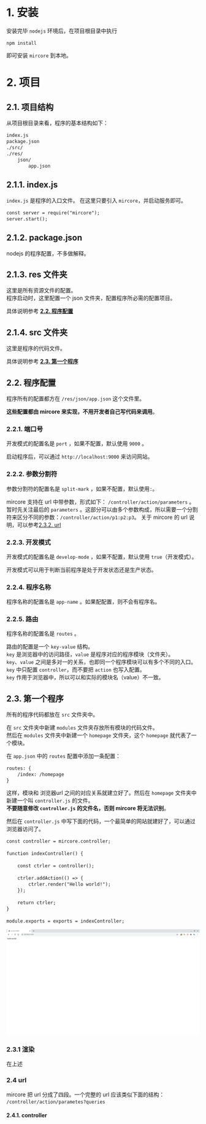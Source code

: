# 1. 安装
安装完毕 `nodejs` 环境后，在项目根目录中执行
```
npm install
```
即可安装 `mircore` 到本地。

# 2. 项目
## 2.1. 项目结构
从项目根目录来看，程序的基本结构如下：
```
index.js
package.json
./src/
./res/
    json/
        app.json
```

## 2.1.1. index.js
`index.js` 是程序的入口文件。
在这里只要引入 `mircore`，并启动服务即可。
```
const server = require("mircore");
server.start();
```

## 2.1.2. package.json
nodejs 的程序配置，不多做解释。

## 2.1.3. res 文件夹
这里是所有资源文件的配置。  
程序启动时，这里配置一个 json 文件夹，配置程序所必需的配置项目。  

具体说明参考 **[2.2. 程序配置](#22-程序配置)**

## 2.1.4. src 文件夹
这里是程序的代码文件。

具体说明参考 **[2.3. 第一个程序](#23-第一个程序)**

## 2.2. 程序配置
程序所有的配置都方在 `/res/json/app.json` 这个文件里。 

**这些配置都由 mircore 来实现，不用开发者自己写代码来调用**。

### 2.2.1. 端口号
开发模式的配置名是 `port` ，如果不配置，默认使用 `9000` 。

启动程序后，可以通过 `http://localhost:9000` 来访问网站。

### 2.2.2. 参数分割符
参数分割符的配置名是 `split-mark` ，如果不配置，默认使用`:`。

mircore 支持在 url 中带参数，形式如下： `/controller/action/parameters` 。  
暂时先关注最后的 `parameters` 。这部分可以由多个参数构成，所以需要一个分割符来区分不同的参数：`/controller/action/p1:p2:p3`。
关于 mircore 的 url 说明，可以参考[2.3.2. url](#232-url)

### 2.2.3. 开发模式
开发模式的配置名是 `develop-mode` ，如果不配置，默认使用 `true`（开发模式）。

开发模式可以用于判断当前程序是处于开发状态还是生产状态。

### 2.2.4. 程序名称
程序名称的配置名是 `app-name` 。如果配配置，则不会有程序名。

### 2.2.5. 路由
程序名称的配置名是 `routes` 。

路由的配置是一个 `key-value` 结构。  
`key` 是浏览器中的访问路径，`value` 是程序对应的程序模块（文件夹）。  
`key`、`value` 之间是多对一的关系，也即同一个程序模块可以有多个不同的入口。  
`key` 中只配置 `controller`，而不要把 `action` 也写入配置。  
`key` 作用于浏览器中，所以可以和实际的模块名（value）不一致。


## 2.3. 第一个程序
所有的程序代码都放在 `src` 文件夹中。

在 `src` 文件夹中新建 `modules` 文件夹存放所有模块的代码文件。  
然后在 `modules` 文件夹中新建一个 `homepage` 文件夹，这个 `homepage` 就代表了一个模块。

在 `app.json` 中的 `routes` 配置中添加一条配置：
```
routes: {
    /index: /homepage
}
```
这样，模块和 浏览器url 之间的对应关系就建立好了。然后在 `homepage` 文件夹中新建一个叫 `controller.js` 的文件。  
**不要随意修改 `controller.js` 的文件名，否则 mircore 将无法识别**。

然后在 `controller.js` 中写下面的代码，一个最简单的网站就建好了，可以通过浏览器访问了。
```
const controller = mircore.controller;

function indexController() {

	const ctrler = controller();

	ctrler.addAction(() => {
		ctrler.render("Hello world!");
	});

	return ctrler;
}

module.exports = exports = indexController;
```

![](./helloworld.png)

### 2.3.1 渲染
在上述

### 2.4 url
mircore 把 url 分成了四段。一个完整的 url 应该类似下面的结构：
`/controller/action/parametes?queries`

#### 2.4.1. controller